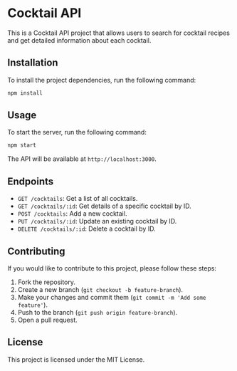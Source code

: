 # Cocktail API

This is a Cocktail API project that allows users to search for cocktail recipes and get detailed information about each cocktail.

## Installation

To install the project dependencies, run the following command:

```bash
npm install
```

## Usage

To start the server, run the following command:

```bash
npm start
```

The API will be available at `http://localhost:3000`.

## Endpoints

- `GET /cocktails`: Get a list of all cocktails.
- `GET /cocktails/:id`: Get details of a specific cocktail by ID.
- `POST /cocktails`: Add a new cocktail.
- `PUT /cocktails/:id`: Update an existing cocktail by ID.
- `DELETE /cocktails/:id`: Delete a cocktail by ID.

## Contributing

If you would like to contribute to this project, please follow these steps:

1. Fork the repository.
2. Create a new branch (`git checkout -b feature-branch`).
3. Make your changes and commit them (`git commit -m 'Add some feature'`).
4. Push to the branch (`git push origin feature-branch`).
5. Open a pull request.

## License

This project is licensed under the MIT License.
